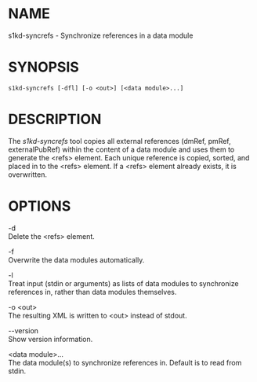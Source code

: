 NAME
====

s1kd-syncrefs - Synchronize references in a data module

SYNOPSIS
========

`s1kd-syncrefs [-dfl] [-o <out>] [<data module>...]`

DESCRIPTION
===========

The *s1kd-syncrefs* tool copies all external references (dmRef, pmRef, externalPubRef) within the content of a data module and uses them to generate the &lt;refs&gt; element. Each unique reference is copied, sorted, and placed in to the &lt;refs&gt; element. If a &lt;refs&gt; element already exists, it is overwritten.

OPTIONS
=======

-d  
Delete the &lt;refs&gt; element.

-f  
Overwrite the data modules automatically.

-l  
Treat input (stdin or arguments) as lists of data modules to synchronize references in, rather than data modules themselves.

-o &lt;out&gt;  
The resulting XML is written to &lt;out&gt; instead of stdout.

--version  
Show version information.

&lt;data module&gt;...  
The data module(s) to synchronize references in. Default is to read from stdin.
